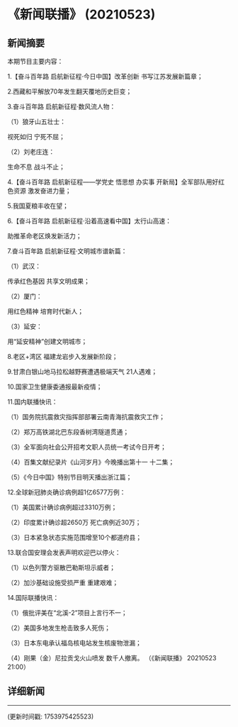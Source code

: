 # 《新闻联播》 (20210523)

## 新闻摘要

本期节目主要内容：


1.【奋斗百年路 启航新征程·今日中国】改革创新 书写江苏发展新篇章；


2.西藏和平解放70年发生翻天覆地历史巨变；


3.奋斗百年路 启航新征程·数风流人物：


（1）狼牙山五壮士：

视死如归 宁死不屈；


（2）刘老庄连：

生命不息 战斗不止；


4.【奋斗百年路 启航新征程——学党史 悟思想 办实事 开新局】全军部队用好红色资源 激发奋进力量；


5.我国夏粮丰收在望；


6.【奋斗百年路 启航新征程·沿着高速看中国】太行山高速：

助推革命老区焕发新活力；


7.奋斗百年路 启航新征程·文明城市谱新篇：


（1）武汉：

传承红色基因 共享文明成果；


（2）厦门：

用红色精神 培育时代新人；


（3）延安：

用“延安精神”创建文明城市；


8.老区+湾区 福建龙岩步入发展新阶段；


9.甘肃白银山地马拉松越野赛遭遇极端天气 21人遇难；


10.国家卫生健康委通报最新疫情；


11.国内联播快讯：


（1）国务院抗震救灾指挥部部署云南青海抗震救灾工作；


（2）郑万高铁湖北巴东段香树湾隧道贯通；


（3）全军面向社会公开招考文职人员统一考试今日开考；


（4）百集文献纪录片《山河岁月》今晚播出第十一 十二集；


（5）《今日中国》特别节目明天播出浙江篇；


12.全球新冠肺炎确诊病例超1亿6577万例：


（1）美国累计确诊病例超过3310万例；


（2）印度累计确诊超2650万 死亡病例近30万；


（3）日本紧急状态实施范围增至10个都道府县；


13.联合国安理会发表声明欢迎巴以停火：


（1）以色列警方驱散巴勒斯坦示威者；


（2）加沙基础设施受损严重 重建艰难；


14.国际联播快讯：


（1）俄批评美在“北溪-2”项目上言行不一；


（2）美国多地发生枪击致多人死伤；


（3）日本东电承认福岛核电站发生核废物泄漏；


（4）刚果（金）尼拉贡戈火山喷发 数千人撤离。
（《新闻联播》 20210523 21:00）

## 详细新闻

---

(更新时间戳: 1753975425523)

